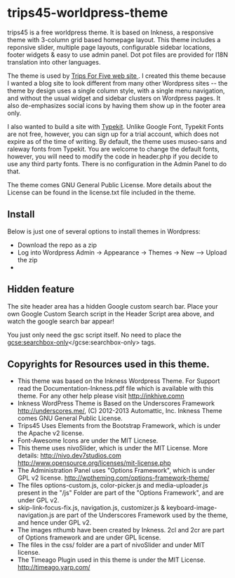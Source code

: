 trips45-worldpress-theme
========================

trips45 is a free worldpress theme.  It is based on Inkness, a responsive theme with 3-column grid based homepage layout. This theme includes a reponsive slider, multiple page layouts, configurable sidebar locations, footer widgets & easy to use admin panel. Dot pot files are provided for I18N translation into other languages.

The theme is used by [Trips For Five web site ](http://blog.trips45.com).  I created this theme because I wanted a blog site to look different from many other Wordpress sites -- the theme by design uses a single column style, with a single menu navigation, and without the usual widget and sidebar clusters on Wordpress pages.  It also de-emphasizes social icons by having them show up in the footer area only.


I also wanted to build a site with [Typekit](https://typekit.com/colophons/gsp6ccs).  Unlike Google Font, Typekit Fonts are not free, however, you can sign up for a trial account, which does not expire as of the time of writing.  By default, the theme uses museo-sans and raleway fonts from Typekit.  You are welcome to change the default fonts, however, you will need to modify the code in header.php if you decide to use any third party fonts.  There is no configuration in the Admin Panel to do that.

The theme comes GNU General Public License. More details about the License can be found in the license.txt file included in the theme. 

## Install

Below is just one of several options to install themes in Wordpress:  

* Download the repo as a zip
* Log into Wordpress Admin -> Appearance -> Themes -> New --> Upload the zip
* 
## Hidden feature

The site header area has a hidden Google custom search bar. Place your own Google Custom Search script in the Header Script area above, and watch the google search bar appear!

You just only need the gsc script itself.  No need to place the <gcse:searchbox-only></gcse:searchbox-only> tags.

## Copyrights for Resources used in this theme.
  
* This theme was based on the Inkness Wordpress Theme. For Support read the Documentation-Inkness.pdf file which is available with this theme. For any other help please visit http://inkhive.comn 
* Inkness WordPress Theme is Based on the Underscores Framework http://underscores.me/, (C) 2012-2013 Automattic, Inc. Inkness Theme comes GNU General Public License.
* Trips45 Uses Elements from the Bootstrap Framework, which is under the Apache v2 license.
* Font-Awesome Icons are under the MIT Licnese.
* This theme uses nivoSlider, which is under the MIT License. More details: 
	        http://nivo.dev7studios.com
	   		http://www.opensource.org/licenses/mit-license.php
* The Administration Panel uses "Options Framework", which is under GPL v2 license. http://wptheming.com/options-framework-theme/
* The files options-custom.js, color-picker.js and media-uploader.js present in the "/js" Folder are part of the "Options Framework", and are under GPL v2.
* skip-link-focus-fix.js, navigation.js, customizer.js & keyboard-image-navigation.js are part of the Underscores Framework used by the theme, and hence under GPL v2.
* The images nthumb have been created by Inkness. 2cl and 2cr are part of Options framework and are under GPL license.
* The files in the css/ folder are a part of nivoSlider and under MIT license.
* The Timeago Plugin used in this theme is under the MIT License. http://timeago.yarp.com/


